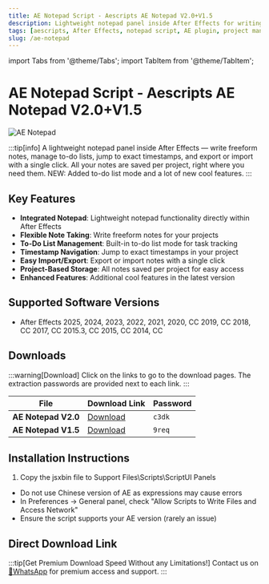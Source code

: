```yaml
---
title: AE Notepad Script - Aescripts AE Notepad V2.0+V1.5
description: Lightweight notepad panel inside After Effects for writing notes, managing to-do lists, jumping to timestamps, and exporting/importing with a single click.
tags: [aescripts, After Effects, notepad script, AE plugin, project management, note taking, video editing]
slug: /ae-notepad
---
```

import Tabs from '@theme/Tabs';
import TabItem from '@theme/TabItem';

<!--Last updated: Sep 17 2025-->

# AE Notepad Script - Aescripts AE Notepad V2.0+V1.5

![AE Notepad](https://www.gfxcamp.com/wp-content/uploads/2025/04/AE-Notepad.jpg)

:::tip[info]
A lightweight notepad panel inside After Effects — write freeform notes, manage to-do lists, jump to exact timestamps, and export or import with a single click. All your notes are saved per project, right where you need them. NEW: Added to-do list mode and a lot of new cool features.
:::

## Key Features

- **Integrated Notepad**: Lightweight notepad functionality directly within After Effects
- **Flexible Note Taking**: Write freeform notes for your projects
- **To-Do List Management**: Built-in to-do list mode for task tracking
- **Timestamp Navigation**: Jump to exact timestamps in your project
- **Easy Import/Export**: Export or import notes with a single click
- **Project-Based Storage**: All notes saved per project for easy access
- **Enhanced Features**: Additional cool features in the latest version

## Supported Software Versions

- After Effects 2025, 2024, 2023, 2022, 2021, 2020, CC 2019, CC 2018, CC 2017, CC 2015.3, CC 2015, CC 2014, CC

## Downloads

:::warning[Download]
Click on the links to go to the download pages. The extraction passwords are provided next to each link.
:::

| File | Download Link | Password |
| ---- | ------------- | -------- |
| **AE Notepad V2.0** | [Download](https://pan.baidu.com/s/1GLwOJ7OGEFZm07IqxcIWiw?pwd=c3dk) | `c3dk` |
| **AE Notepad V1.5** | [Download](https://pan.baidu.com/s/13VmgKR5czo7-7l1n0N6oeQ?pwd=9req) | `9req` |

## Installation Instructions

<Tabs>
  <TabItem value="installation" label="Installation Steps" default>
    <ol>
      <li>Copy the jsxbin file to Support Files\Scripts\ScriptUI Panels</li>
    </ol>
  </TabItem>
  <TabItem value="troubleshooting" label="Troubleshooting">
    <ul>
      <li>Do not use Chinese version of AE as expressions may cause errors</li>
      <li>In Preferences → General panel, check "Allow Scripts to Write Files and Access Network"</li>
      <li>Ensure the script supports your AE version (rarely an issue)</li>
    </ul>
  </TabItem>
</Tabs>

## Direct Download Link
:::tip[Get Premium Download Speed Without any Limitations!]
Contact us on [💬WhatsApp](https://wa.me/+8613237610083) for premium  access and support.
:::